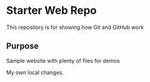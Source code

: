 # Starter Web Repo

This repository is for showing how Git and GitHub work

## Purpose

Sample website with plenty of files for demos

My own local changes.
